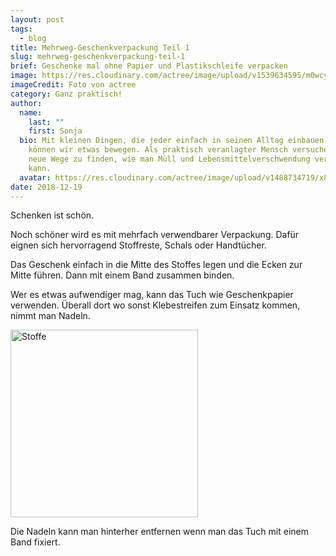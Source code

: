 ```yaml
---
layout: post
tags:
  - blog
title: Mehrweg-Geschenkverpackung Teil 1
slug: mehrweg-geschenkverpackung-teil-1
brief: Geschenke mal ohne Papier und Plastikschleife verpacken
image: https://res.cloudinary.com/actree/image/upload/v1539634595/m0wcyb8yvuguegi6gtfm.jpg
imageCredit: Foto von actree
category: Ganz praktisch!
author:
  name:
    last: ""
    first: Sonja
  bio: Mit kleinen Dingen, die jeder einfach in seinen Alltag einbauen kann,
    können wir etwas bewegen. Als praktisch veranlagter Mensch versuche ich,
    neue Wege zu finden, wie man Müll und Lebensmittelverschwendung verhindern
    kann.
  avatar: https://res.cloudinary.com/actree/image/upload/v1488734719/x8yjmgb9aevnzug1znrt.jpg
date: 2018-12-19
---
```


Schenken ist schön.

Noch schöner wird es mit mehrfach verwendbarer Verpackung. 
Dafür eignen sich hervorragend Stoffreste, Schals oder Handtücher. 

Das Geschenk einfach in die Mitte des Stoffes legen und die Ecken zur Mitte führen. Dann mit einem Band zusammen binden.

Wer es etwas aufwendiger mag, kann das Tuch wie Geschenkpapier verwenden.
Überall dort wo sonst Klebestreifen zum Einsatz kommen, nimmt man Nadeln.<br>

<img src="https://res.cloudinary.com/actree/image/upload/c_fit,h_600,q_80,w_900/mnhohdqlxe7ofbrdnyx1" alt="Stoffe" widht="750" height="300">

Die Nadeln kann man hinterher entfernen wenn man das Tuch mit einem Band fixiert.